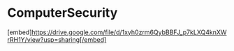 # ComputerSecurity

[embed]https://drive.google.com/file/d/1xyh0zrm6QybBBFJ_p7kLXQ4knXWrRH1Y/view?usp=sharing[/embed]
